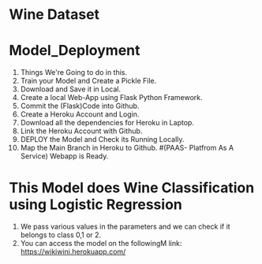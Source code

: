 # Wine Dataset
# Model_Deployment 

1. Things We're Going to do in this.
2. Train your Model and Create a Pickle File.
3. Download and Save it in Local.
4. Create a local Web-App using Flask Python Framework.
5. Commit the (Flask)Code into Github.
6. Create a Heroku Account and Login.
7. Download all the dependencies for Heroku in Laptop.
8. Link the Heroku Account with Github.
9. DEPLOY the Model and Check its Running Locally.
10. Map the Main Branch in Heroku to Github. #(PAAS- Platfrom As A Service) Webapp is Ready.

# This Model does Wine Classification using Logistic Regression
1. We pass various values in the parameters and we can check if it belongs to class 0,1 or 2.
2. You can access the model on the followingM link: https://wikiwini.herokuapp.com/




